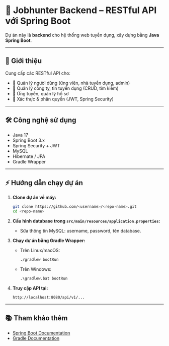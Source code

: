 # 🚀 Jobhunter Backend – RESTful API với Spring Boot

Dự án này là **backend** cho hệ thống web tuyển dụng, xây dựng bằng **Java Spring Boot**.

---

## 📖 Giới thiệu

Cung cấp các RESTful API cho:

- 👤 Quản lý người dùng (ứng viên, nhà tuyển dụng, admin)
- 💼 Quản lý công ty, tin tuyển dụng (CRUD, tìm kiếm)
- 📝 Ứng tuyển, quản lý hồ sơ
- 🔐 Xác thực & phân quyền (JWT, Spring Security)

---

## 🛠️ Công nghệ sử dụng

- Java 17
- Spring Boot 3.x
- Spring Security + JWT
- MySQL
- Hibernate / JPA
- Gradle Wrapper

---

## ⚡ Hướng dẫn chạy dự án

1. **Clone dự án về máy:**
   ```sh
   git clone https://github.com/<username>/<repo-name>.git
   cd <repo-name>
   ```

2. **Cấu hình database trong `src/main/resources/application.properties`:**
   - Sửa thông tin MySQL: username, password, tên database.

3. **Chạy dự án bằng Gradle Wrapper:**
   - Trên Linux/macOS:
     ```sh
     ./gradlew bootRun
     ```
   - Trên Windows:
     ```cmd
     .\gradlew.bat bootRun
     ```

4. **Truy cập API tại:**
   ```
   http://localhost:8080/api/v1/...
   ```

---

## 📚 Tham khảo thêm

- [Spring Boot Documentation](https://spring.io/projects/spring-boot)
- [Gradle Documentation](https://docs.gradle.org/current/userguide/userguide.html)